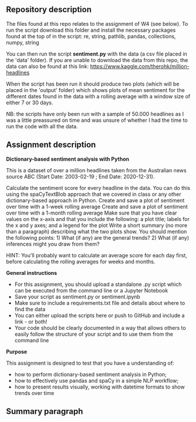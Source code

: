 ## Repository description 

The files found at this repo relates to the assignment of W4 (see below). To run the script download this folder and install the necessary packages found at the top of in the script:
re, string, pathlib, pandas, collections, numpy, string

You can then run the script __sentiment.py__ with the data (a csv file placed in the 'data' folder). 
If you are unable to download the data from this repo, the data can also be found at this link: https://www.kaggle.com/therohk/million-headlines

When the script has been run it should produce two plots (which will be placed in the 'output' folder) which shows plots of mean sentiment for the different dates found in the data with a rolling average with a window size of either 7 or 30 days.

NB: the scripts have only been run with a sample of 50.000 headlines as I was a little preassured on time and was unsure of whether I had the time to run the code with all the data. 

## Assignment description 
__Dictionary-based sentiment analysis with Python__

This is a dataset of over a million headlines taken from the Australian news source ABC (Start Date: 2003-02-19 ; End Date: 2020-12-31).


Calculate the sentiment score for every headline in the data. You can do this using the spaCyTextBlob approach that we covered in class or any other dictionary-based approach in Python.
Create and save a plot of sentiment over time with a 1-week rolling average
Create and save a plot of sentiment over time with a 1-month rolling average
Make sure that you have clear values on the x-axis and that you include the following: a plot title; labels for the x and y axes; and a legend for the plot
Write a short summary (no more than a paragraph) describing what the two plots show. You should mention the following points: 1) What (if any) are the general trends? 2) What (if any) inferences might you draw from them?


HINT: You'll probably want to calculate an average score for each day first, before calculating the rolling averages for weeks and months.


__General instructions__

- For this assignment, you should upload a standalone .py script which can be executed from the command line or a Jupyter Notebook
- Save your script as sentiment.py or sentiment.ipynb
- Make sure to include a requirements.txt file and details about where to find the data
- You can either upload the scripts here or push to GitHub and include a link - or both!
- Your code should be clearly documented in a way that allows others to easily follow the structure of your script and to use them from the command line


__Purpose__

This assignment is designed to test that you have a understanding of:
- how to perform dictionary-based sentiment analysis in Python;
- how to effectively use pandas and spaCy in a simple NLP workflow;
- how to present results visually, working with datetime formats to show trends over time




## Summary paragraph 




